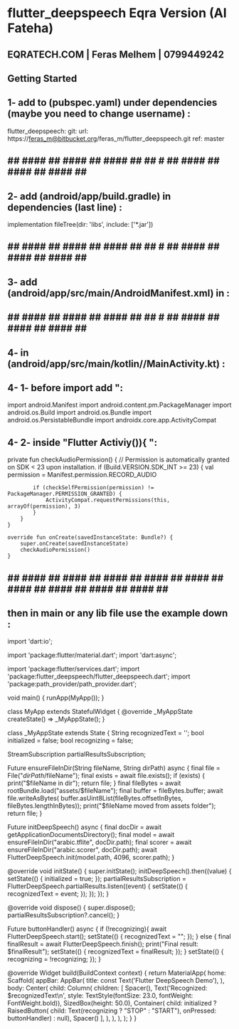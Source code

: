 # flutter_deepspeech Eqra Version (Al Fateha)
## EQRATECH.COM | Feras Melhem | 0799449242
## Getting Started
## 1- add to (pubspec.yaml) under dependencies (maybe you need to change username) :

  flutter_deepspeech:
    git:
      url: https://feras_m@bitbucket.org/feras_m/flutter_deepspeech.git
      ref: master

  

## ## #### ## #### ## #### ## ## # ## #### ## #### ## #### ## ##
## 2- add (android/app/build.gradle) in dependencies (last line) :

  implementation fileTree(dir: 'libs', include: ['*.jar'])
  

## ## #### ## #### ## #### ## ## # ## #### ## #### ## #### ## ##


## 3- add (android/app/src/main/AndroidManifest.xml) in <manifest> :

 <uses-permission android:name="android.permission.READ_EXTERNAL_STORAGE" />
 <uses-permission android:name="android.permission.RECORD_AUDIO" />

## ## #### ## #### ## #### ## ## # ## #### ## #### ## #### ## ##


## 4- in (android/app/src/main/kotlin/<project name>/MainActivity.kt) :
  ## 4- 1- before import add ":

import android.Manifest
import android.content.pm.PackageManager
import android.os.Build
import android.os.Bundle
import android.os.PersistableBundle
import androidx.core.app.ActivityCompat

  ## 4- 2- inside "Flutter Activiy()){ ":

   private fun checkAudioPermission() {
        // Permission is automatically granted on SDK < 23 upon installation.
        if (Build.VERSION.SDK_INT >= 23) {
            val permission = Manifest.permission.RECORD_AUDIO

            if (checkSelfPermission(permission) != PackageManager.PERMISSION_GRANTED) {
                ActivityCompat.requestPermissions(this, arrayOf(permission), 3)
            }
        }
    }

    override fun onCreate(savedInstanceState: Bundle?) {
        super.onCreate(savedInstanceState)
        checkAudioPermission()
    }

## ## #### ## #### ## #### ## #### ## #### ## #### ## #### ## #### ## #### ## ##
## then in main or any lib file use the example down :
import 'dart:io';

import 'package:flutter/material.dart';
import 'dart:async';

import 'package:flutter/services.dart';
import 'package:flutter_deepspeech/flutter_deepspeech.dart';
import 'package:path_provider/path_provider.dart';

void main() {
  runApp(MyApp());
}

class MyApp extends StatefulWidget {
  @override
  _MyAppState createState() => _MyAppState();
}

class _MyAppState extends State<MyApp> {
  String recognizedText = '';
  bool initialized = false;
  bool recognizing = false;

  StreamSubscription partialResultsSubscription;

  Future<File> ensureFileInDir(String fileName, String dirPath) async {
    final file = File("$dirPath/$fileName");
    final exists = await file.exists();
    if (exists) {
      print("$fileName in dir");
      return file;
    }
    final fileBytes = await rootBundle.load("assets/$fileName");
    final buffer = fileBytes.buffer;
    await file.writeAsBytes(
        buffer.asUint8List(fileBytes.offsetInBytes, fileBytes.lengthInBytes));
    print("$fileName moved from assets folder");
    return file;
  }

  Future<void> initDeepSpeech() async {
    final docDir = await getApplicationDocumentsDirectory();
    final model = await ensureFileInDir("arabic.tflite", docDir.path);
    final scorer = await ensureFileInDir("arabic.scorer", docDir.path);
    await FlutterDeepSpeech.init(model.path, 4096, scorer.path);
  }

  @override
  void initState() {
    super.initState();
    initDeepSpeech().then((value) {
      setState(() {
        initialized = true;
      });
      partialResultsSubscription =
          FlutterDeepSpeech.partialResults.listen((event) {
        setState(() {
          recognizedText = event;
        });
      });
    });
  }

  @override
  void dispose() {
    super.dispose();
    partialResultsSubscription?.cancel();
  }

  Future<void> buttonHandler() async {
    if (!recognizing){
      await FlutterDeepSpeech.start();
      setState(() {
        recognizedText = "";
      });
    } else {
      final finalResult = await FlutterDeepSpeech.finish();
      print("Final result: $finalResult");
      setState(() {
        recognizedText = finalResult;
      });
    }
    setState(() {
      recognizing = !recognizing;
    });
  }

  @override
  Widget build(BuildContext context) {
    return MaterialApp(
      home: Scaffold(
        appBar: AppBar(
          title: const Text('Flutter DeepSpeech Demo'),
        ),
        body: Center(
          child: Column(
            children: [
              Spacer(),
              Text('Recognized: $recognizedText\n',
                  style:
                      TextStyle(fontSize: 23.0, fontWeight: FontWeight.bold)),
              SizedBox(height: 50.0),
              Container(
                  child: initialized
                      ? RaisedButton(
                          child: Text(recognizing ? "STOP" : "START"),
                          onPressed: buttonHandler)
                      : null),
              Spacer()
            ],
          ),
        ),
      ),
    );
  }
}
